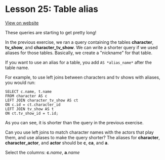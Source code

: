 # Lesson 25: Table alias

[View on website](https://www.sql-easy.com/table_alias)

These queries are starting to get pretty long!

In the previous exercise, we ran a query containing the tables **character**, **tv_show**, and **character_tv_show**. We can write a shorter query if we used aliases for those tables. Basically, we create a "nickname" for that table.

If you want to use an alias for a table, you add `AS *alias_name*` after the table name.

For example, to use left joins between characters and tv shows with aliases, you would run:
```
SELECT c.name, t.name
FROM character AS c
LEFT JOIN character_tv_show AS ct
ON c.id = ct.character_id
LEFT JOIN tv_show AS t
ON ct.tv_show_id = t.id;
```

As you can see, it is shorter than the query in the previous exercise.

Can you use left joins to match character names with the actors that play them, and use aliases to make the query shorter? The aliases for **character**, **character_actor**, and **actor** should be **c**, **ca**, and **a**.

Select the columns: **c**.*name*, **a**.*name*
